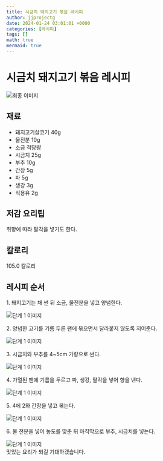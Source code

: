 ```yaml
---
title: 시금치 돼지고기 볶음 레시피
author: jjprojectg
date: 2024-01-24 03:01:01 +0000
categories: [레시피]
tags: []
math: true
mermaid: true
---
```

<meta name="og:type" content="website"/>
<meta charset="UTF-8"/>
<div class="header">
  <h1>시금치 돼지고기 볶음 레시피</h1>
</div>

<div class="container my-4">
  <div class="row">
    <div class="col-12 col-md-6">
      <div class="recipe-image">
        <img src="http://www.foodsafetykorea.go.kr/uploadimg/20141117/20141117053729_1416213449527.jpg" class="step-image" alt="최종 이미지"/>
      </div>
    </div>
    <div class="col-12 col-md-6">
      <div class="ingredients">
        <h2>재료</h2>
        <ul class="card">
          <li> 돼지고기살코기 40g </li>
          <li>  물전분 10g </li>
          <li>  소금 적당량 </li>
          <li>  시금치 25g </li>
          <li>  부추 10g </li>
          <li>  간장 5g </li>
          <li>  파 5g </li>
          <li>  생강 3g </li>
          <li>  식용유 2g </li>
</ul>
      </div>
    </div>
    <div class="col-12 col-md-6">
      <div class="ingredients">
        <h2>저감 요리팁</h2>
        <div class="card"> 
          <p>
            취향에 따라 팔각을 넣기도 한다.
          </p>
        </div>
      </div>
      <div class="ingredients">
        <h2>칼로리</h2>
        <div class="card"> 
          <p>
            105.0 칼로리
          </p>
        </div>
      </div>
    </div>
  </div>

  <h2 class="my-4">레시피 순서</h2>
  <div class="card recipe-card">
    <div class="card-body recipe-step">
      <p class="card-text step-description">1. 돼지고기는 채 썬 뒤 소금, 물전분을 넣고 양념한다.</p>
      <img src="http://www.foodsafetykorea.go.kr/uploadimg/cook/993-1.jpg" alt="단계 1 이미지" class="step-image"/>
    </div>
  </div>
  <div class="card recipe-card">
    <div class="card-body recipe-step">
      <p class="card-text step-description">2. 양념한 고기를 기름 두른 팬에 볶으면서 달라붙지 않도록 저어준다.</p>
      <img src="http://www.foodsafetykorea.go.kr/uploadimg/cook/993-2.jpg" alt="단계 1 이미지" class="step-image"/>
    </div>
  </div>
  <div class="card recipe-card">
    <div class="card-body recipe-step">
      <p class="card-text step-description">3. 시금치와 부추를 4~5cm 가량으로 썬다.</p>
      <img src="http://www.foodsafetykorea.go.kr/uploadimg/cook/993-3.jpg" alt="단계 1 이미지" class="step-image"/>
    </div>
  </div>
  <div class="card recipe-card">
    <div class="card-body recipe-step">
      <p class="card-text step-description">4. 가열된 팬에 기름을 두르고 파, 생강, 팔각을 넣어 향을 낸다.</p>
      <img src="http://www.foodsafetykorea.go.kr/uploadimg/cook/993-4.jpg" alt="단계 1 이미지" class="step-image"/>
    </div>
  </div>
  <div class="card recipe-card">
    <div class="card-body recipe-step">
      <p class="card-text step-description">5. 4에 2와 간장을 넣고 볶는다.</p>
      <img src="http://www.foodsafetykorea.go.kr/uploadimg/cook/993-5.jpg" alt="단계 1 이미지" class="step-image"/>
    </div>
  </div>
  <div class="card recipe-card">
    <div class="card-body recipe-step">
      <p class="card-text step-description">6. 물 전분을 넣어 농도를 맞춘 뒤 마직막으로 부추, 시금치를 넣는다.</p>
      <img src="http://www.foodsafetykorea.go.kr/uploadimg/cook/993-6.jpg" alt="단계 1 이미지" class="step-image"/>
    </div>
  </div>

</div>
맛있는 요리가 되길 기대하겠습니다.
